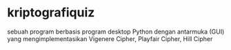 # kriptografiquiz
sebuah program berbasis program desktop Python dengan antarmuka (GUI) yang mengimplementasikan Vigenere Cipher, Playfair Cipher, Hill Cipher
